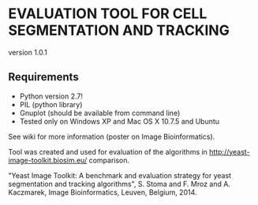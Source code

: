 # EVALUATION TOOL FOR CELL SEGMENTATION AND TRACKING
version 1.0.1

## Requirements
- Python version 2.7!
- PIL (python library)
- Gnuplot (should be available from command line)
- Tested only on Windows XP and Mac OS X 10.7.5 and Ubuntu

See wiki for more information (poster on Image Bioinformatics).

Tool was created and used for evaluation of the algorithms in http://yeast-image-toolkit.biosim.eu/ comparison.

"Yeast Image Toolkit: A benchmark and evaluation strategy for yeast segmentation and tracking algorithms", S. Stoma and F. Mroz and A. Kaczmarek, Image Bioinformatics, Leuven, Belgium, 2014.
